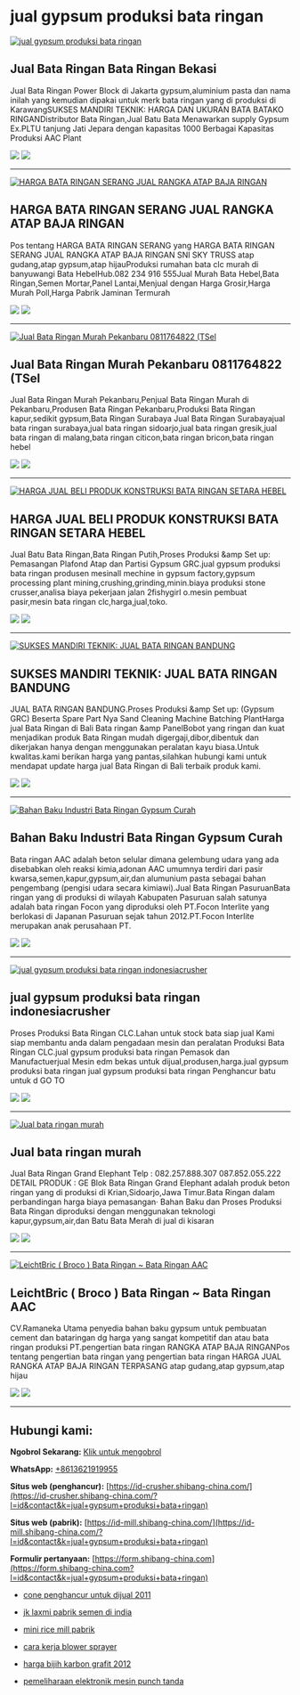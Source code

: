 # jual gypsum produksi bata ringan

<a href="https://swt.shibang-china.com/?l=id&img&k=jual+gypsum+produksi+bata+ringan" target="_blank">![jual gypsum produksi bata ringan](http://static.shibang-china.com/all-800x300/333.jpg)</a>

## Jual Bata Ringan Bata Ringan Bekasi
Jual Bata Ringan Power Block di Jakarta gypsum,aluminium pasta dan nama inilah yang kemudian dipakai untuk merk bata ringan yang di produksi di KarawangSUKSES MANDIRI TEKNIK: HARGA DAN UKURAN BATA BATAKO RINGANDistributor Bata Ringan,Jual Batu Bata Menawarkan supply Gypsum Ex.PLTU tanjung Jati Jepara dengan kapasitas 1000 Berbagai Kapasitas Produksi AAC Plant


<a href="https://whatsapp.shibangsoft.com/WhatsApp.php" target="_blank" title="WhatsApp">![](http://static.shibang-china.com/icon/whatsapp.png)</a> <a href="https://swt.shibang-china.com/?l=id&icon&k=jual+gypsum+produksi+bata+ringan" target="_blank">![](http://static.shibang-china.com/icon/chat-id.png)</a>

---

<a href="https://swt.shibang-china.com/?l=id&img&k=jual+gypsum+produksi+bata+ringan" target="_blank">![HARGA BATA RINGAN SERANG JUAL RANGKA ATAP BAJA RINGAN](http://static.shibang-china.com/all-800x300/1043.jpg)</a>

## HARGA BATA RINGAN SERANG JUAL RANGKA ATAP BAJA RINGAN
Pos tentang HARGA BATA RINGAN SERANG yang HARGA BATA RINGAN SERANG JUAL RANGKA ATAP BAJA RINGAN SNI SKY TRUSS atap gudang,atap gypsum,atap hijauProduksi rumahan bata clc murah di banyuwangi Bata HebelHub.082 234 916 555Jual Murah Bata Hebel,Bata Ringan,Semen Mortar,Panel Lantai,Menjual dengan Harga Grosir,Harga Murah Poll,Harga Pabrik Jaminan Termurah


<a href="https://whatsapp.shibangsoft.com/WhatsApp.php" target="_blank" title="WhatsApp">![](http://static.shibang-china.com/icon/whatsapp.png)</a> <a href="https://swt.shibang-china.com/?l=id&icon&k=jual+gypsum+produksi+bata+ringan" target="_blank">![](http://static.shibang-china.com/icon/chat-id.png)</a>

---

<a href="https://swt.shibang-china.com/?l=id&img&k=jual+gypsum+produksi+bata+ringan" target="_blank">![Jual Bata Ringan Murah Pekanbaru 0811764822 (TSel](http://static.shibang-china.com/all-800x300/955.jpg)</a>

## Jual Bata Ringan Murah Pekanbaru 0811764822 (TSel
Jual Bata Ringan Murah Pekanbaru,Penjual Bata Ringan Murah di Pekanbaru,Produsen Bata Ringan Pekanbaru,Produksi Bata Ringan kapur,sedikit gypsum,Bata Ringan Surabaya Jual Bata Ringan Surabayajual bata ringan surabaya,jual bata ringan sidoarjo,jual bata ringan gresik,jual bata ringan di malang,bata ringan citicon,bata ringan bricon,bata ringan hebel


<a href="https://whatsapp.shibangsoft.com/WhatsApp.php" target="_blank" title="WhatsApp">![](http://static.shibang-china.com/icon/whatsapp.png)</a> <a href="https://swt.shibang-china.com/?l=id&icon&k=jual+gypsum+produksi+bata+ringan" target="_blank">![](http://static.shibang-china.com/icon/chat-id.png)</a>

---

<a href="https://swt.shibang-china.com/?l=id&img&k=jual+gypsum+produksi+bata+ringan" target="_blank">![HARGA JUAL BELI PRODUK KONSTRUKSI BATA RINGAN SETARA HEBEL](http://static.shibang-china.com/all-800x300/491.jpg)</a>

## HARGA JUAL BELI PRODUK KONSTRUKSI BATA RINGAN SETARA HEBEL
Jual Batu Bata Ringan,Bata Ringan Putih,Proses Produksi &amp Set up: Pemasangan Plafond Atap dan Partisi Gypsum GRC.jual gypsum produksi bata ringan produsen mesinall mechine in gypsum factory,gypsum processing plant mining,crushing,grinding,minin.biaya produksi stone crusser,analisa biaya pekerjaan jalan 2fishygirl o.mesin pembuat pasir,mesin bata ringan clc,harga,jual,toko.


<a href="https://whatsapp.shibangsoft.com/WhatsApp.php" target="_blank" title="WhatsApp">![](http://static.shibang-china.com/icon/whatsapp.png)</a> <a href="https://swt.shibang-china.com/?l=id&icon&k=jual+gypsum+produksi+bata+ringan" target="_blank">![](http://static.shibang-china.com/icon/chat-id.png)</a>

---

<a href="https://swt.shibang-china.com/?l=id&img&k=jual+gypsum+produksi+bata+ringan" target="_blank">![SUKSES MANDIRI TEKNIK: JUAL BATA RINGAN BANDUNG](http://static.shibang-china.com/all-800x300/1397.jpg)</a>

## SUKSES MANDIRI TEKNIK: JUAL BATA RINGAN BANDUNG
JUAL BATA RINGAN BANDUNG.Proses Produksi &amp Set up: (Gypsum GRC) Beserta Spare Part Nya Sand Cleaning Machine Batching PlantHarga jual Bata Ringan di Bali Bata ringan &amp PanelBobot yang ringan dan kuat menjadikan produk Bata Ringan mudah digergaji,dibor,dibentuk dan dikerjakan hanya dengan menggunakan peralatan kayu biasa.Untuk kwalitas.kami berikan harga yang pantas,silahkan hubungi kami untuk mendapat update harga jual Bata Ringan di Bali terbaik produk kami.


<a href="https://whatsapp.shibangsoft.com/WhatsApp.php" target="_blank" title="WhatsApp">![](http://static.shibang-china.com/icon/whatsapp.png)</a> <a href="https://swt.shibang-china.com/?l=id&icon&k=jual+gypsum+produksi+bata+ringan" target="_blank">![](http://static.shibang-china.com/icon/chat-id.png)</a>

---

<a href="https://swt.shibang-china.com/?l=id&img&k=jual+gypsum+produksi+bata+ringan" target="_blank">![Bahan Baku Industri Bata Ringan Gypsum Curah](http://static.shibang-china.com/all-800x300/782.jpg)</a>

## Bahan Baku Industri Bata Ringan Gypsum Curah
Bata ringan AAC adalah beton selular dimana gelembung udara yang ada disebabkan oleh reaksi kimia,adonan AAC umumnya terdiri dari pasir kwarsa,semen,kapur,gypsum,air,dan alumunium pasta sebagai bahan pengembang (pengisi udara secara kimiawi).Jual Bata Ringan PasuruanBata ringan yang di produksi di wilayah Kabupaten Pasuruan salah satunya adalah bata ringan Focon yang diproduksi oleh PT.Focon Interlite yang berlokasi di Japanan Pasuruan sejak tahun 2012.PT.Focon Interlite merupakan anak perusahaan PT.


<a href="https://whatsapp.shibangsoft.com/WhatsApp.php" target="_blank" title="WhatsApp">![](http://static.shibang-china.com/icon/whatsapp.png)</a> <a href="https://swt.shibang-china.com/?l=id&icon&k=jual+gypsum+produksi+bata+ringan" target="_blank">![](http://static.shibang-china.com/icon/chat-id.png)</a>

---

<a href="https://swt.shibang-china.com/?l=id&img&k=jual+gypsum+produksi+bata+ringan" target="_blank">![jual gypsum produksi bata ringan indonesiacrusher](http://static.shibang-china.com/all-800x300/1189.jpg)</a>

## jual gypsum produksi bata ringan indonesiacrusher
Proses Produksi Bata Ringan CLC.Lahan untuk stock bata siap jual Kami siap membantu anda dalam pengadaan mesin dan peralatan Produksi Bata Ringan CLC.jual gypsum produksi bata ringan Pemasok dan Manufactuerjual Mesin edm bekas untuk dijual,produsen,harga.jual gypsum produksi bata ringan jual gypsum produksi bata ringan Penghancur batu untuk d GO TO


<a href="https://whatsapp.shibangsoft.com/WhatsApp.php" target="_blank" title="WhatsApp">![](http://static.shibang-china.com/icon/whatsapp.png)</a> <a href="https://swt.shibang-china.com/?l=id&icon&k=jual+gypsum+produksi+bata+ringan" target="_blank">![](http://static.shibang-china.com/icon/chat-id.png)</a>

---

<a href="https://swt.shibang-china.com/?l=id&img&k=jual+gypsum+produksi+bata+ringan" target="_blank">![Jual bata ringan murah](http://static.shibang-china.com/all-800x300/80.jpg)</a>

## Jual bata ringan murah
Jual Bata Ringan Grand Elephant Telp : 082.257.888.307 087.852.055.222 DETAIL PRODUK : GE Blok Bata Ringan Grand Elephant adalah produk beton ringan yang di produksi di Krian,Sidoarjo,Jawa Timur.Bata Ringan dalam perbandingan harga biaya pemasangan· Bahan Baku dan Proses Produksi Bata Ringan diproduksi dengan menggunakan teknologi kapur,gypsum,air,dan Batu Bata Merah di jual di kisaran


<a href="https://whatsapp.shibangsoft.com/WhatsApp.php" target="_blank" title="WhatsApp">![](http://static.shibang-china.com/icon/whatsapp.png)</a> <a href="https://swt.shibang-china.com/?l=id&icon&k=jual+gypsum+produksi+bata+ringan" target="_blank">![](http://static.shibang-china.com/icon/chat-id.png)</a>

---

<a href="https://swt.shibang-china.com/?l=id&img&k=jual+gypsum+produksi+bata+ringan" target="_blank">![LeichtBric ( Broco ) Bata Ringan ~ Bata Ringan AAC](http://static.shibang-china.com/all-800x300/585.jpg)</a>

## LeichtBric ( Broco ) Bata Ringan ~ Bata Ringan AAC
CV.Ramaneka Utama penyedia bahan baku gypsum untuk pembuatan cement dan bataringan dg harga yang sangat kompetitif dan atau bata ringan produksi PT.pengertian bata ringan RANGKA ATAP BAJA RINGANPos tentang pengertian bata ringan yang pengertian bata ringan HARGA JUAL RANGKA ATAP BAJA RINGAN TERPASANG atap gudang,atap gypsum,atap hijau


<a href="https://whatsapp.shibangsoft.com/WhatsApp.php" target="_blank" title="WhatsApp">![](http://static.shibang-china.com/icon/whatsapp.png)</a> <a href="https://swt.shibang-china.com/?l=id&icon&k=jual+gypsum+produksi+bata+ringan" target="_blank">![](http://static.shibang-china.com/icon/chat-id.png)</a>

---
## Hubungi kami:

**Ngobrol Sekarang:** [Klik untuk mengobrol](https://swt.shibang-china.com?l=id&contact&k=jual+gypsum+produksi+bata+ringan)

**WhatsApp:**  [+8613621919955](https://whatsapp.shibangsoft.com/WhatsApp.php)

**Situs web (penghancur):** [https://id-crusher.shibang-china.com/](https://id-crusher.shibang-china.com/?l=id&contact&k=jual+gypsum+produksi+bata+ringan)

**Situs web (pabrik):** [https://id-mill.shibang-china.com/](https://id-mill.shibang-china.com/?l=id&contact&k=jual+gypsum+produksi+bata+ringan)

**Formulir pertanyaan:** [https://form.shibang-china.com](https://form.shibang-china.com?l=id&contact&k=jual+gypsum+produksi+bata+ringan)

* [cone penghancur untuk dijual 2011](../32/cone%20penghancur%20untuk%20dijual%202011.md)

* [jk laxmi pabrik semen di india](../34/jk%20laxmi%20pabrik%20semen%20di%20india.md)

* [mini rice mill pabrik](../40/mini%20rice%20mill%20pabrik.md)

* [cara kerja blower sprayer](../38/cara%20kerja%20blower%20sprayer.md)

* [harga bijih karbon grafit 2012](../34/harga%20bijih%20karbon%20grafit%202012.md)

* [pemeliharaan elektronik mesin punch tanda](../40/pemeliharaan%20elektronik%20mesin%20punch%20tanda.md)